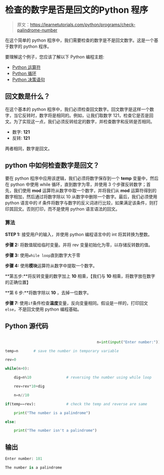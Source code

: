# 检查的数字是否是回文的Python 程序

> 原文：<https://learnetutorials.com/python/programs/check-palindrome-number>

在这个简单的 python 程序中，我们需要检查的数字是不是回文数字。这是一个基于数字的 python 程序。

要理解这个例子，您应该了解以下 Python 编程主题:

*   [Python 运算符](../../python/python-operators "Python Operators")
*   [Python 循环](../../python/python-loop-tutorials "Loops in Python")
*   [Python 决策语句](../../python/decision-making-statements "Python decision making statements")

## 回文数是什么？

在这个基本的 python 程序中，我们必须检查回文数字。回文数字是这样一个数字，当它反转时，数字将是相同的。例如，让我们取数字 121，检查它是否是回文。为了实现这一点，我们必须反转给定的数字，并检查数字和反转是否相同。

*   数字: **121**
*   反转: **121**

两者相同，数字是回文。

## python 中如何检查数字是回文？

要在 python 程序中应用该逻辑，我们必须将数字保存到一个 **temp** 变量中，然后在 python 中使用 while 循环，直到数字为零，并使用 3 个步骤反转数字；首先，我们使用 **mod** 运算符从数字中取一个数字，并将我们从 **mod** 运算符得到的数字相加，然后通过将数字除以 10 从数字中删除一个数字。最后，我们必须使用 python 语言中的 if 条件将数字与数字的反义词进行比较，如果满足该条件，则打印其回文。否则打印，而不是使用 python 语言语法的回文。

### 算法

**STEP 1:** 接受用户的输入，并使用 python 编程语言中的 int 将其转换为整数。

**步骤 2:** 将数值赋给临时变量。并将 rev 变量初始化为零，以存储反转数的值。

**步骤 3:** 使用`while loop`直到数字大于零

**步骤 4:** 使用**模块**运算符从数字中提取一个数字。

**第五步:**将反转变量的数字加上 **10** 相乘，【我们与 **10** 相乘，将数字放在数字的正确位置】

**第 6 步:**将数字除以 **10** ，去掉一位数字。

**步骤 7:** 使用`if`条件检查**温度**变量，反向变量相同。假设是一样的，打印回文`else`，不是回文使用 python 编程基础。

## Python 源代码

```py

                                          n=int(input("Enter number:"))

temp=n       # save the number in temporary variable

rev=0

while(n>0):

    dig=n%10                # reversing the number using while loop

    rev=rev*10+dig

    n=n//10

if(temp==rev):              # check the temp and reverse are same

    print("The number is a palindrome")

else:

    print("The number isn't a palindrome")

```

## 输出

```py
Enter number: 181

The number is a palindrome
```